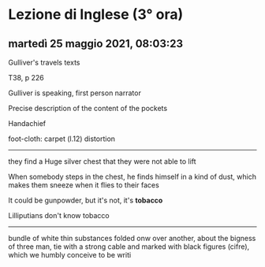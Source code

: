 # Lezione di Inglese (3° ora)

## martedì 25 maggio 2021, 08:03:23

Gulliver's travels texts

T38, p 226

Gulliver is speaking, first person narrator

Precise description of the content of the pockets

Handachief

foot-cloth: carpet (l.12)   distortion

---


they find a Huge silver chest that they were not able to lift

When somebody steps in the chest, he finds himself in a kind of dust, which makes them sneeze when it flies to their faces

It could be gunpowder, but it's not, it's **tobacco**

Lilliputians don't know tobacco

---

bundle of white thin substances folded onw over another, about the bigness of three man, tie with a strong cable and marked with black figures (cifre), which we humbly conceive to be writi
<!--stackedit_data:
eyJoaXN0b3J5IjpbNjIwMTgyNTg5LC0yMTUyMzUyNDksMTM1Mz
I3OTc1NF19
-->